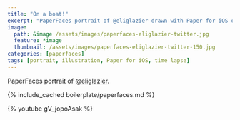 ```yaml
---
title: "On a boat!"
excerpt: "PaperFaces portrait of @eliglazier drawn with Paper for iOS on an iPad."
image: 
  path: &image /assets/images/paperfaces-eliglazier-twitter.jpg 
  feature: *image
  thumbnail: /assets/images/paperfaces-eliglazier-twitter-150.jpg
categories: [paperfaces]
tags: [portrait, illustration, Paper for iOS, time lapse]
---
```


PaperFaces portrait of [@eliglazier](https://twitter.com/eliglazier).

{% include_cached boilerplate/paperfaces.md %}

{% youtube gV_jopoAsak %}
